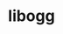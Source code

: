 ---
title: "libogg"
layout: cache
categories: [package, v0.19]
meta: {"versions": ["1.3.5"], "compilers": ["gcc@=7.3.1", "gcc@=7.5.0"], "oss": ["amzn2", "ubuntu18.04"], "platforms": ["linux"], "targets": ["aarch64", "neoverse_n1", "x86_64", "x86_64_v3"], "stacks": ["aws-isc", "aws-isc-aarch64", "data-vis-sdk", "ml-cpu", "ml-cuda"], "num_specs": 4, "num_specs_by_stack": {"aws-isc-aarch64": 2, "aws-isc": 1, "ml-cuda": 1, "ml-cpu": 1, "data-vis-sdk": 1}}
spec_details: [{"hash": "v5kieex4orazgb3kmfct6fefbqcpwqbl", "compiler": "gcc@=7.3.1", "versions": ["1.3.5"], "os": "amzn2", "platform": "linux", "target": "aarch64", "variants": ["build_system=autotools"], "stacks": ["aws-isc-aarch64"], "size": "-", "tarball": "https://binaries.spack.io/releases/v0.19/build_cache/linux-amzn2-aarch64/gcc-7.3.1/libogg-1.3.5/linux-amzn2-aarch64-gcc-7.3.1-libogg-1.3.5-v5kieex4orazgb3kmfct6fefbqcpwqbl.spack"}, {"hash": "ex4e46ah4uk3oanwiknwhe77pcmm7saa", "compiler": "gcc@=7.3.1", "versions": ["1.3.5"], "os": "amzn2", "platform": "linux", "target": "neoverse_n1", "variants": ["build_system=autotools"], "stacks": ["aws-isc-aarch64"], "size": "-", "tarball": "https://binaries.spack.io/releases/v0.19/build_cache/linux-amzn2-neoverse_n1/gcc-7.3.1/libogg-1.3.5/linux-amzn2-neoverse_n1-gcc-7.3.1-libogg-1.3.5-ex4e46ah4uk3oanwiknwhe77pcmm7saa.spack"}, {"hash": "bisqpkwxgxnitzlnlncvriguokzwn22s", "compiler": "gcc@=7.3.1", "versions": ["1.3.5"], "os": "amzn2", "platform": "linux", "target": "x86_64_v3", "variants": ["build_system=autotools"], "stacks": ["aws-isc", "ml-cuda", "ml-cpu"], "size": "-", "tarball": "https://binaries.spack.io/releases/v0.19/build_cache/linux-amzn2-x86_64_v3/gcc-7.3.1/libogg-1.3.5/linux-amzn2-x86_64_v3-gcc-7.3.1-libogg-1.3.5-bisqpkwxgxnitzlnlncvriguokzwn22s.spack"}, {"hash": "zgimeqzxwzaxdlvsghaloqnjvk5k3opv", "compiler": "gcc@=7.5.0", "versions": ["1.3.5"], "os": "ubuntu18.04", "platform": "linux", "target": "x86_64", "variants": ["build_system=autotools"], "stacks": ["data-vis-sdk"], "size": "-", "tarball": "https://binaries.spack.io/releases/v0.19/build_cache/linux-ubuntu18.04-x86_64/gcc-7.5.0/libogg-1.3.5/linux-ubuntu18.04-x86_64-gcc-7.5.0-libogg-1.3.5-zgimeqzxwzaxdlvsghaloqnjvk5k3opv.spack"}]
---